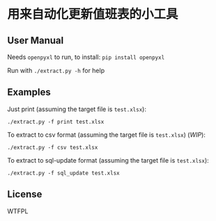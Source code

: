 # 用来自动化更新值班表的小工具

## User Manual
Needs `openpyxl` to run, to install: `pip install openpyxl`

Run with `./extract.py -h` for help

## Examples
Just print (assuming the target file is `test.xlsx`):
```
./extract.py -f print test.xlsx
```

To extract to csv format (assuming the target file is `test.xlsx`) (*WIP*):
```
./extract.py -f csv test.xlsx
```

To extract to sql-update format (assuming the target file is `test.xlsx`):
```
./extract.py -f sql_update test.xlsx
```

## License
WTFPL
